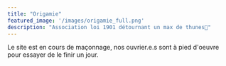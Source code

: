 ```yaml
---
title: "Origamie"
featured_image: '/images/origamie_full.png'
description: "Association loi 1901 détournant un max de thunes🖕"
---
```

Le site est en cours de maçonnage, nos ouvrier.e.s sont à pied d'oeuvre pour essayer de le finir un jour.